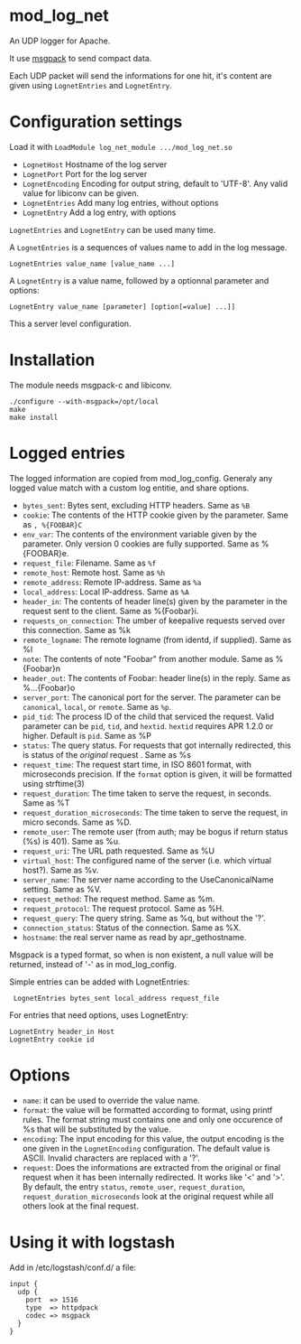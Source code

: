 mod_log_net
===========

An UDP logger for Apache.

It use [msgpack](http://msgpack.org) to send compact data.

Each UDP packet will send the informations for one hit, it's content are given using `LognetEntries` and `LognetEntry`.

# Configuration settings

Load it with `LoadModule log_net_module .../mod_log_net.so`

 * `LognetHost` Hostname of the log server
 * `LognetPort` Port for the log server
 * `LognetEncoding` Encoding for output string, default to 'UTF-8'. Any valid value for libiconv can be given.
 * `LognetEntries` Add many log entries, without options
 * `LognetEntry` Add a log entry, with options

`LognetEntries` and `LognetEntry` can be used many time.

A `LognetEntries` is a sequences of values name to add in the log message.

    LognetEntries value_name [value_name ...]

A `LognetEntry` is a value name, followed by a optionnal parameter and options:

    LognetEntry value_name [parameter] [option[=value] ...]]

This a server level configuration.

# Installation

The module needs msgpack-c and libiconv.

    ./configure --with-msgpack=/opt/local
    make
    make install
    
# Logged entries

The logged information are copied from mod_log_config. Generaly any logged value match with a custom log entitie, and share options.

 * `bytes_sent`: Bytes sent, excluding HTTP headers. Same as `%B`
 * `cookie`:  The contents of the HTTP cookie given by the parameter. Same as `, %{FOOBAR}C`
 * `env_var`: The contents of the environment variable given by the parameter. Only version 0 cookies are fully supported. Same as %{FOOBAR}e.
 * `request_file`: Filename. Same as `%f`
 * `remote_host`: Remote host. Same as `%h`
 * `remote_address`: Remote IP-address. Same as `%a`
 * `local_address`: Local IP-address. Same as `%A`
 * `header_in`: The contents of header line(s) given by the parameter in the request sent to the client. Same as %{Foobar}i.
 * `requests_on_connection`: The umber of keepalive requests served over this connection. Same as %k
 * `remote_logname`: The remote logname (from identd, if supplied). Same as %l
 * `note`:  The contents of note "Foobar" from another module. Same as %{Foobar}n
 * `header_out`:  The contents of Foobar: header line(s) in the reply. Same as %...{Foobar}o
 * `server_port`:  The canonical port for the server. The parameter can be `canonical`, `local`, or `remote`. Same as `%p`.
 * `pid_tid`: The process ID of the child that serviced the request. Valid parameter can be `pid`, `tid`, and `hextid`. `hextid` requires APR 1.2.0 or higher. Default is `pid`. Same as %P
 * `status`: The query status. For requests that got internally redirected, this is status of the *original* request . Same as %s
 * `request_time`: The request start time, in ISO 8601 format, with microseconds precision. If the `format` option is given, it will be formatted using strftime(3)
 * `request_duration`: The time taken to serve the request, in seconds. Same as %T
 * `request_duration_microseconds`:  The time taken to serve the request, in micro seconds. Same as %D.
 * `remote_user`: The remote user (from auth; may be bogus if return status (%s) is 401). Same as %u.
 * `request_uri`: The URL path requested. Same as %U
 * `virtual_host`: The configured name of the server (i.e. which virtual host?). Same as %v.
 * `server_name`: The server name according to the UseCanonicalName setting. Same as %V.
 * `request_method`: The request method. Same as %m.
 * `request_protocol`: The request protocol. Same as %H.
 * `request_query`: The query string. Same as %q, but without the '?'.
 * `connection_status`:  Status of the connection. Same as %X.
 * `hostname`:  the real server name as read by apr_gethostname.

Msgpack is a typed format, so when is non existent, a null value will be returned, instead of '-' as in mod_log_config.

Simple entries can be added with LognetEntries:

     LognetEntries bytes_sent local_address request_file

For entries that need options, uses LognetEntry:

    LognetEntry header_in Host
    LognetEntry cookie id

# Options

 * `name`: it can be used to override the value name.
 * `format`: the value will be formatted according to format, using printf rules. The format string must contains one and only one occurence of %s that will be substituted by the value.
 * `encoding`: The input encoding for this value, the output encoding is the one given in the `LognetEncoding` configuration. The default value is ASCII. Invalid characters are replaced with a '?'.
 * `request`: Does the informations are extracted from the original or final request when it has been internally redirected. It works like '<' and '>'. By default, the entry  `status`, `remote_user`, `request_duration`, `request_duration_microseconds` look at the original request while all others look at the final request. 

# Using it with logstash

Add in /etc/logstash/conf.d/ a file:

    input {
      udp {
        port  => 1516
        type  => httpdpack
        codec => msgpack
      }
    }
    